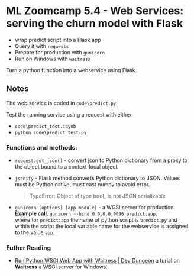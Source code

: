 # ML Zoomcamp 5.4 - Web Services: serving the churn model with Flask  

* wrap predict script into a Flask app
* Query it with `requests`
* Prepare for production with `gunicorn`
* Run on Windows with `waitress`    

Turn a python function into a webservice using Flask.

## Notes

The web service is coded in `code\predict.py`.

Test the running service using a request with either:  
* `code\predict_test.ipynb`  
* `python code\predict_test.py`  
  
### **Functions and methods:**  

* `request.get_json()` - convert json to Python dictionary from a proxy to the object bound to a context-local object.  
  
* `jsonify` - Flask method converts Python dictionary to JSON. Values must be Python native, must cast numpy to avoid error.  
    > TypeError: Object of type bool_ is not JSON serializable  
  
* `gunicorn [options] [app module]` - a WGSI server for production.  
**Example call**: `gunicorn --bind 0.0.0.0:9696 predict:app`,  
where for `predict:app` the name of python script is `predict.py` and within the script the local variable name for the webservice is assigned to the value `app`.  
  
### **Futher Reading**  
* [Run Python WSGI Web App with Waitress | Dev Dungeon](https://www.devdungeon.com/content/run-python-wsgi-web-app-waitress) a turial on **Waitress** a WSGI server for Windows.  